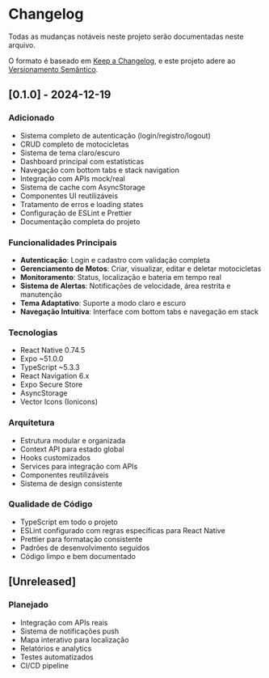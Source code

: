# Changelog

Todas as mudanças notáveis neste projeto serão documentadas neste arquivo.

O formato é baseado em [Keep a Changelog](https://keepachangelog.com/pt-BR/1.0.0/),
e este projeto adere ao [Versionamento Semântico](https://semver.org/lang/pt-BR/).

## [0.1.0] - 2024-12-19

### Adicionado
- Sistema completo de autenticação (login/registro/logout)
- CRUD completo de motocicletas
- Sistema de tema claro/escuro
- Dashboard principal com estatísticas
- Navegação com bottom tabs e stack navigation
- Integração com APIs mock/real
- Sistema de cache com AsyncStorage
- Componentes UI reutilizáveis
- Tratamento de erros e loading states
- Configuração de ESLint e Prettier
- Documentação completa do projeto

### Funcionalidades Principais
- **Autenticação**: Login e cadastro com validação completa
- **Gerenciamento de Motos**: Criar, visualizar, editar e deletar motocicletas
- **Monitoramento**: Status, localização e bateria em tempo real
- **Sistema de Alertas**: Notificações de velocidade, área restrita e manutenção
- **Tema Adaptativo**: Suporte a modo claro e escuro
- **Navegação Intuitiva**: Interface com bottom tabs e navegação em stack

### Tecnologias
- React Native 0.74.5
- Expo ~51.0.0
- TypeScript ~5.3.3
- React Navigation 6.x
- Expo Secure Store
- AsyncStorage
- Vector Icons (Ionicons)

### Arquitetura
- Estrutura modular e organizada
- Context API para estado global
- Hooks customizados
- Services para integração com APIs
- Componentes reutilizáveis
- Sistema de design consistente

### Qualidade de Código
- TypeScript em todo o projeto
- ESLint configurado com regras específicas para React Native
- Prettier para formatação consistente
- Padrões de desenvolvimento seguidos
- Código limpo e bem documentado

## [Unreleased]

### Planejado
- Integração com APIs reais
- Sistema de notificações push
- Mapa interativo para localização
- Relatórios e analytics
- Testes automatizados
- CI/CD pipeline
